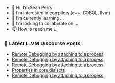 - 👋 Hi, I’m Sean Perry
- 👀 I’m interested in compilers (c++, COBOL, llvm)
- 🌱 I’m currently learning ...
- 💞️ I’m looking to collaborate on ...
- 📫 How to reach me ...

<!---
s66perry/s66perry is a ✨ special ✨ repository because its `README.md` (this file) appears on your GitHub profile.
You can click the Preview link to take a look at your changes.
--->
### 📕 Latest LLVM Discourse Posts

<!-- DISCOURSE-LLVM:START -->
- [Remote Debugging by attaching to a process](https://discourse.llvm.org/t/remote-debugging-by-attaching-to-a-process/74304#post_12)
- [Remote Debugging by attaching to a process](https://discourse.llvm.org/t/remote-debugging-by-attaching-to-a-process/74304#post_11)
- [Remote Debugging by attaching to a process](https://discourse.llvm.org/t/remote-debugging-by-attaching-to-a-process/74304#post_10)
- [Properties in core dialects](https://discourse.llvm.org/t/properties-in-core-dialects/74332#post_2)
- [Remote Debugging by attaching to a process](https://discourse.llvm.org/t/remote-debugging-by-attaching-to-a-process/74304#post_9)
<!-- DISCOURSE-LLVM:END -->
